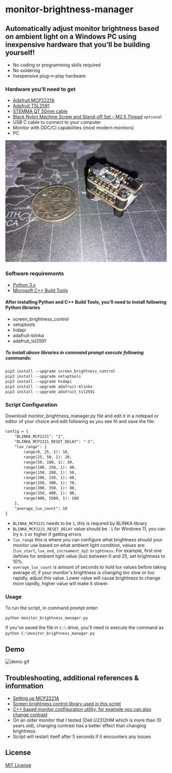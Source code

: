 # monitor-brightness-manager

## Automatically adjust monitor brightness based on ambient light on a Windows PC using inexpensive hardware that you'll be building yourself!

* No coding or programming skills required
* No soldering
* Inexpensive plug-n-play hardware

### Hardware you'll need to get
* [Adafruit MCP2221A](https://www.adafruit.com/product/4471)
* [Adafruit TSL2591](https://www.adafruit.com/product/1980)
* [STEMMA QT 50mm cable](https://www.adafruit.com/product/4399)
* [Black Nylon Machine Screw and Stand-off Set – M2.5 Thread](https://www.adafruit.com/product/3299) `optional`
* USB C cable to connect to your computer
* Monitor with DDC/CI capabilities (most modern monitors)
* PC

![hardware screenshot](https://github.com/nickGermi/monitor-brightness-manager/raw/main/mcp2221a-tsl2591.jpg)

### Software requirements

* [Python 3.x](https://www.python.org/downloads/)
* [Microsoft C++ Build Tools](https://visualstudio.microsoft.com/visual-cpp-build-tools/)

#### After installing Python and C++ Build Tools, you'll need to install following Python libraries

* screen_brightness_control
* setuptools
* hidapi
* adafruit-blinka
* adafruit_tsl2591

##### To install above libraries in command prompt execute following commands:
```
pip3 install --upgrade screen_brightness_control
pip3 install --upgrade setuptools
pip3 install --upgrade hidapi
pip3 install --upgrade adafruit-blinka
pip3 install --upgrade adafruit_tsl2591
```

### Script Configuration
Download monitor_brightness_manager.py file and edit it in a notepad or editor of your choice and edit following as you see fit and save the file:
```
config = {
    "BLINKA_MCP2221": "1",
    "BLINKA_MCP2221_RESET_DELAY": "-1",
    "lux_range": {
        range(0, 25, 1): 10,
        range(25, 50, 1): 20,
        range(50, 100, 1): 30,
        range(100, 150, 1): 40,
        range(150, 200, 1): 50,
        range(200, 250, 1): 60,
        range(250, 300, 1): 70,
        range(300, 350, 1): 80,
        range(350, 400, 1): 90,
        range(400, 5500, 1): 100
    },
    "average_lux_count": 10
}
```
* `BLINKA_MCP2221` needs to be `1`, this is required by BLINKA library
* `BLINKA_MCP2221_RESET_DELAY` value should be `-1` for Windows 11, you can try `0.5` or higher if getting errors
* `lux_range` this is where you can configure what brightness should your monitor use based on what ambient light condition, values are: (`lux_start`, `lux_end`, `increament_by`): `brightness`. For example, first one defines for ambient light value (lux) between 0 and 25, set brightness to 10%.
* `average_lux_count` is amount of seconds to hold lux values before taking average of, if your monitor's brightness is changing too slow or too rapidly, adjust this value. Lower value will cause brightness to change more rapidly, higher value will make it slower.

### Usage

To run the script, in command prompt enter:
```
python monitor_brightness_manager.py
```

If you've saved the file in `C:\` drive, you'll need to execute the command as `python C:\monitor_brightness_manager.py`

## Demo

![demo gif](https://github.com/nickGermi/monitor-brightness-manager/raw/main/demo.gif)

## Troubleshooting, additional references & information

* [Setting up MCP2221A](https://learn.adafruit.com/circuitpython-libraries-on-any-computer-with-mcp2221/windows)
* [Screen brightness control library used in this script](https://pypi.org/project/screen-brightness-control/)
* [C++ based monitor configuration utility, for example you can also change contrast](https://github.com/scottaxcell/winddcutil?msclkid=4472c115b29411eca79cd7052c4b75a4)
* On an older monitor that I tested (Dell U2312HM which is more than 10 years old), changing contrast has a better effect than changing brightness
* Script will restart itself after 5 seconds if it encounters any issues

## License

[MIT License](https://github.com/nickGermi/monitor-brightness-manager/blob/main/LICENSE)

